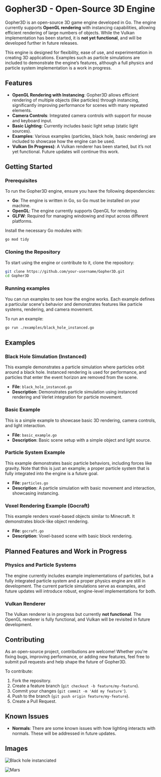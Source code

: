 
# Gopher3D - Open-Source 3D Engine

Gopher3D is an open-source 3D game engine developed in Go. The engine currently supports **OpenGL rendering** with instancing capabilities, allowing efficient rendering of large numbers of objects. While the Vulkan implementation has been started, it is **not yet functional**, and will be developed further in future releases.

This engine is designed for flexibility, ease of use, and experimentation in creating 3D applications. Examples such as particle simulations are included to demonstrate the engine’s features, although a full physics and particle system implementation is a work in progress.

## Features

- **OpenGL Rendering with Instancing**: Gopher3D allows efficient rendering of multiple objects (like particles) through instancing, significantly improving performance for scenes with many repeated elements.
- **Camera Controls**: Integrated camera controls with support for mouse and keyboard input.
- **Basic Lighting**: Currently includes basic light setup (static light sources).
- **Examples**: Various examples (particles, black hole, basic rendering) are included to showcase how the engine can be used.
- **Vulkan (In Progress)**: A Vulkan renderer has been started, but it’s not yet functional. Future updates will continue this work.

## Getting Started

### Prerequisites

To run the Gopher3D engine, ensure you have the following dependencies:

- **Go**: The engine is written in Go, so Go must be installed on your machine.
- **OpenGL**: The engine currently supports OpenGL for rendering.
- **GLFW**: Required for managing windowing and input across different platforms.

Install the necessary Go modules with:
```bash
go mod tidy
```

### Cloning the Repository

To start using the engine or contribute to it, clone the repository:
```bash
git clone https://github.com/your-username/Gopher3D.git
cd Gopher3D
```

### Running examples

You can run examples to see how the engine works. Each example defines a particular scene's behavior and demonstrates features like particle systems, rendering, and camera movement.

To run an example:
```bash
go run ./examples/black_hole_instanced.go
```


## Examples

### Black Hole Simulation (Instanced)

This example demonstrates a particle simulation where particles orbit around a black hole. Instanced rendering is used for performance, and particles that enter the event horizon are removed from the scene.

- **File**: `black_hole_instanced.go`
- **Description**: Demonstrates particle simulation using instanced rendering and Verlet integration for particle movement.

### Basic Example

This is a simple example to showcase basic 3D rendering, camera controls, and light interaction.

- **File**: `basic_example.go`
- **Description**: Basic scene setup with a simple object and light source.

### Particle System Example

This example demonstrates basic particle behaviors, including forces like gravity. Note that this is just an example; a proper particle system that is fully integrated into the engine is a future goal.

- **File**: `particles.go`
- **Description**: A particle simulation with basic movement and interaction, showcasing instancing.

### Voxel Rendering Example (Gocraft)

This example renders voxel-based objects similar to Minecraft. It demonstrates block-like object rendering.

- **File**: `gocraft.go`
- **Description**: Voxel-based scene with basic block rendering.

## Planned Features and Work in Progress

### Physics and Particle Systems

The engine currently includes example implementations of particles, but a fully integrated particle system and a proper physics engine are still in development. The current particle simulations serve as examples, and future updates will introduce robust, engine-level implementations for both.

### Vulkan Renderer

The Vulkan renderer is in progress but currently **not functional**. The OpenGL renderer is fully functional, and Vulkan will be revisited in future development.

## Contributing

As an open-source project, contributions are welcome! Whether you're fixing bugs, improving performance, or adding new features, feel free to submit pull requests and help shape the future of Gopher3D.

To contribute:

1. Fork the repository.
2. Create a feature branch (`git checkout -b feature/my-feature`).
3. Commit your changes (`git commit -m 'Add my feature'`).
4. Push to the branch (`git push origin feature/my-feature`).
5. Create a Pull Request.

## Known Issues

- **Normals**: There are some known issues with how lighting interacts with normals. These will be addressed in future updates.


## Images

![Black hole instanciated](https://github.com/user-attachments/assets/0f9467b4-e4b5-4ebf-ac66-ed3e8bc87efc)

![Mars](https://github.com/nicolasmd87/Gopher3D/assets/8224408/09d2a39b-c1cb-4548-87fb-1a877df24453)







